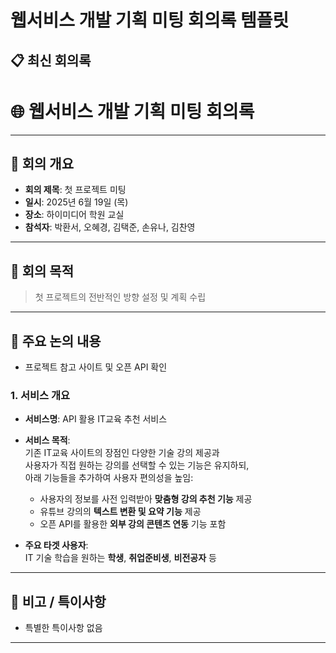 # 웹서비스 개발 기획 미팅 회의록 템플릿

## 📋 최신 회의록

<!-- MEETING_START -->
# 🌐 웹서비스 개발 기획 미팅 회의록

---

## 📝 회의 개요
- **회의 제목**: 첫 프로젝트 미팅
- **일시**: 2025년 6월 19일 (목)
- **장소**: 하이미디어 학원 교실
- **참석자**: 박환서, 오혜경, 김택준, 손유나, 김찬영

---

## 🎯 회의 목적
> 첫 프로젝트의 전반적인 방향 설정 및 계획 수립

---

## 📌 주요 논의 내용
- 프로젝트 참고 사이트 및 오픈 API 확인

### 1. 서비스 개요
- **서비스명**: API 활용 IT교육 추천 서비스
- **서비스 목적**:  
  기존 IT교육 사이트의 장점인 다양한 기술 강의 제공과  
  사용자가 직접 원하는 강의를 선택할 수 있는 기능은 유지하되,  
  아래 기능들을 추가하여 사용자 편의성을 높임:
  - 사용자의 정보를 사전 입력받아 **맞춤형 강의 추천 기능** 제공  
  - 유튜브 강의의 **텍스트 변환 및 요약 기능** 제공  
  - 오픈 API를 활용한 **외부 강의 콘텐츠 연동** 기능 포함

- **주요 타겟 사용자**:  
  IT 기술 학습을 원하는 **학생**, **취업준비생**, **비전공자** 등

---

## 📎 비고 / 특이사항
- 특별한 특이사항 없음

---

<!-- MEETING_END -->
